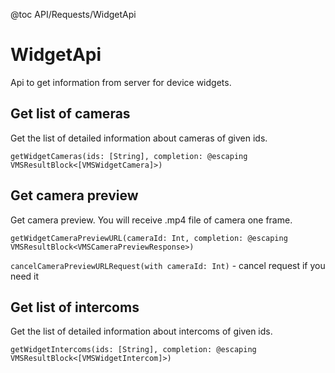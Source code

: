 @toc API/Requests/WidgetApi

# WidgetApi #

Api to get information from server for device widgets.


## Get list of cameras

Get the list of detailed information about cameras of given ids.

```
getWidgetCameras(ids: [String], completion: @escaping VMSResultBlock<[VMSWidgetCamera]>)
```


## Get camera preview

Get camera preview. You will receive .mp4 file of camera one frame.

```
getWidgetCameraPreviewURL(cameraId: Int, completion: @escaping VMSResultBlock<VMSCameraPreviewResponse>)
```

`cancelCameraPreviewURLRequest(with cameraId: Int)` - cancel request if you need it


## Get list of intercoms

Get the list of detailed information about intercoms of given ids.

```
getWidgetIntercoms(ids: [String], completion: @escaping VMSResultBlock<[VMSWidgetIntercom]>)
```


